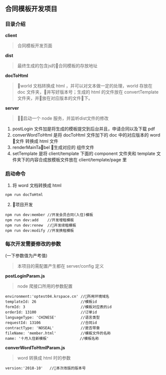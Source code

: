 ## 合同模板开发项目

### 目录介绍

**client**

>合同模板开发页面

**dist**

>最终生成的包含js的合同模板的存放地址

**docToHtml**

>world 文档转换成 html ，并可以对文本做一定的处理，world 存放在 doc 文件夹，并写好版本号；生成的 html 的文件放在 convertTemplate 文件夹，并放在对应版本的文件下。

**server**

>启动一个 node 服务，并监听dist文件的修改
1. postLogin 文件加是将生成的模板提交到后台并且，申请合同以及下载 pdf 
2. converWordToHtml 是将 docToHtml 文件加下的 doc 中的对应版本的 word 文件 转换成 html 文件
3. renderMainTabel 生成对应的 组件文件
4. setTemplate 是将 client/template 下面的 component 文件夹和 template 文件夹下的内容合成放模板文件放在 client/template/page 里


### 启动命令
1. 将 word 文档转换成 html

```
npm run docToHtml
```
2. 项目开发
```
npm run dev:member //开发会员合同(入住)模板
npm run dev:add    //开发增租模板
npm run dev:renew  //开发续租模板
npm run dev:modify //开发换租模板
```
### 每次开发需要修改的参数
(一下参数值为产考值)
>本项目的需配置产生都在 server/config 定义

**postLoginParam.js** 
>node 爬接口所用的参数配置
```
environment:'optest04.krspace.cn' //所用环境域名
templateId: 26                    //模板id
formId: 3                         //模板对应表的id
orderId: 13100                    //订单id
languageType: 'CHINESE'           //语言类型
requestId: 13106                  //合同id
contractType: 'NOSEAL'            //是否带章
fileName: 'member.html'           //模板文件的名称
name: '十月入住新模板'              //模板名称
```
**converWordToHtmlParam.js** 
>word 转换成 html 时的参数
```
version:'2018-10'   //本次改版的版本号
```

